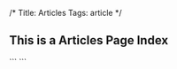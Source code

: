 /*
Title: Articles
Tags: article
*/

## This is a Articles Page Index
<span class="language-php">
``` 
    <?php 
        echo "toto"
    ?>
```
</span>
